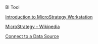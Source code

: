 BI Tool

[Introduction to MicroStrategy Workstation](https://www2.microstrategy.com/producthelp/Current/Workstation/en-us/Content/About_MicroStrategy.htm)

[MicroStrategy - Wikipedia](https://en.wikipedia.org/wiki/MicroStrategy)


[Connect to a Data Source](https://www2.microstrategy.com/producthelp/Current/Workstation/en-us/Content/ConnectingToDataSource.htm)

